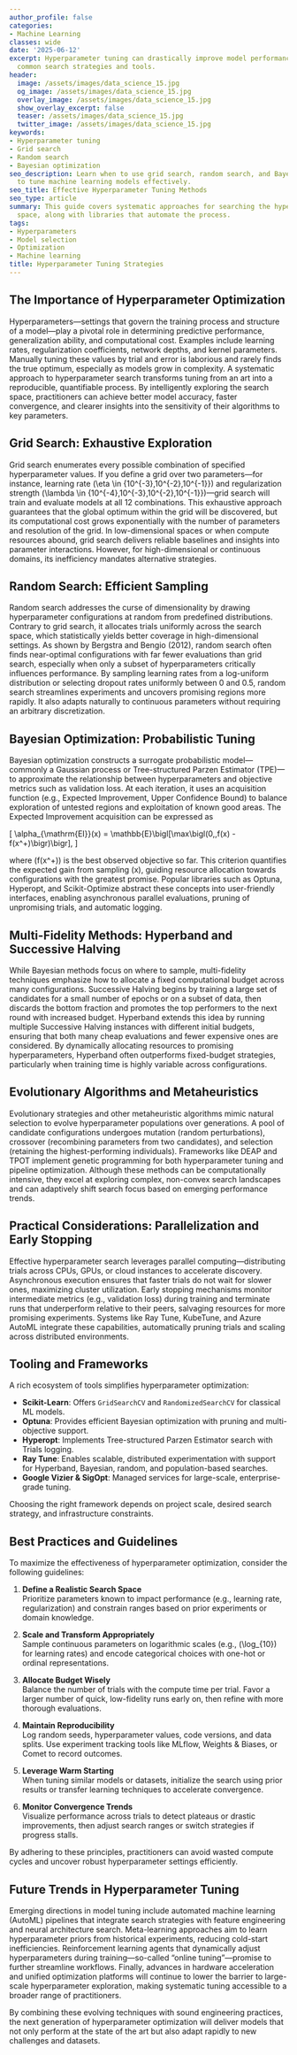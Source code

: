 ```yaml
---
author_profile: false
categories:
- Machine Learning
classes: wide
date: '2025-06-12'
excerpt: Hyperparameter tuning can drastically improve model performance. Explore
  common search strategies and tools.
header:
  image: /assets/images/data_science_15.jpg
  og_image: /assets/images/data_science_15.jpg
  overlay_image: /assets/images/data_science_15.jpg
  show_overlay_excerpt: false
  teaser: /assets/images/data_science_15.jpg
  twitter_image: /assets/images/data_science_15.jpg
keywords:
- Hyperparameter tuning
- Grid search
- Random search
- Bayesian optimization
seo_description: Learn when to use grid search, random search, and Bayesian optimization
  to tune machine learning models effectively.
seo_title: Effective Hyperparameter Tuning Methods
seo_type: article
summary: This guide covers systematic approaches for searching the hyperparameter
  space, along with libraries that automate the process.
tags:
- Hyperparameters
- Model selection
- Optimization
- Machine learning
title: Hyperparameter Tuning Strategies
---
```


## The Importance of Hyperparameter Optimization

Hyperparameters—settings that govern the training process and structure of a model—play a pivotal role in determining predictive performance, generalization ability, and computational cost. Examples include learning rates, regularization coefficients, network depths, and kernel parameters. Manually tuning these values by trial and error is laborious and rarely finds the true optimum, especially as models grow in complexity. A systematic approach to hyperparameter search transforms tuning from an art into a reproducible, quantifiable process. By intelligently exploring the search space, practitioners can achieve better model accuracy, faster convergence, and clearer insights into the sensitivity of their algorithms to key parameters.

## Grid Search: Exhaustive Exploration

Grid search enumerates every possible combination of specified hyperparameter values. If you define a grid over two parameters—for instance, learning rate \(\eta \in \{10^{-3},10^{-2},10^{-1}\}\) and regularization strength \(\lambda \in \{10^{-4},10^{-3},10^{-2},10^{-1}\}\)—grid search will train and evaluate models at all 12 combinations. This exhaustive approach guarantees that the global optimum within the grid will be discovered, but its computational cost grows exponentially with the number of parameters and resolution of the grid. In low-dimensional spaces or when compute resources abound, grid search delivers reliable baselines and insights into parameter interactions. However, for high-dimensional or continuous domains, its inefficiency mandates alternative strategies.

## Random Search: Efficient Sampling

Random search addresses the curse of dimensionality by drawing hyperparameter configurations at random from predefined distributions. Contrary to grid search, it allocates trials uniformly across the search space, which statistically yields better coverage in high-dimensional settings. As shown by Bergstra and Bengio (2012), random search often finds near-optimal configurations with far fewer evaluations than grid search, especially when only a subset of hyperparameters critically influences performance. By sampling learning rates from a log-uniform distribution or selecting dropout rates uniformly between 0 and 0.5, random search streamlines experiments and uncovers promising regions more rapidly. It also adapts naturally to continuous parameters without requiring an arbitrary discretization.

## Bayesian Optimization: Probabilistic Tuning

Bayesian optimization constructs a surrogate probabilistic model—commonly a Gaussian process or Tree-structured Parzen Estimator (TPE)—to approximate the relationship between hyperparameters and objective metrics such as validation loss. At each iteration, it uses an acquisition function (e.g., Expected Improvement, Upper Confidence Bound) to balance exploration of untested regions and exploitation of known good areas. The Expected Improvement acquisition can be expressed as

\[
\alpha_{\mathrm{EI}}(x) = \mathbb{E}\bigl[\max\bigl(0,\,f(x) - f(x^+)\bigr)\bigr],
\]

where \(f(x^+)\) is the best observed objective so far. This criterion quantifies the expected gain from sampling \(x\), guiding resource allocation towards configurations with the greatest promise. Popular libraries such as Optuna, Hyperopt, and Scikit-Optimize abstract these concepts into user-friendly interfaces, enabling asynchronous parallel evaluations, pruning of unpromising trials, and automatic logging.

## Multi-Fidelity Methods: Hyperband and Successive Halving

While Bayesian methods focus on where to sample, multi-fidelity techniques emphasize how to allocate a fixed computational budget across many configurations. Successive Halving begins by training a large set of candidates for a small number of epochs or on a subset of data, then discards the bottom fraction and promotes the top performers to the next round with increased budget. Hyperband extends this idea by running multiple Successive Halving instances with different initial budgets, ensuring that both many cheap evaluations and fewer expensive ones are considered. By dynamically allocating resources to promising hyperparameters, Hyperband often outperforms fixed-budget strategies, particularly when training time is highly variable across configurations.

## Evolutionary Algorithms and Metaheuristics

Evolutionary strategies and other metaheuristic algorithms mimic natural selection to evolve hyperparameter populations over generations. A pool of candidate configurations undergoes mutation (random perturbations), crossover (recombining parameters from two candidates), and selection (retaining the highest-performing individuals). Frameworks like DEAP and TPOT implement genetic programming for both hyperparameter tuning and pipeline optimization. Although these methods can be computationally intensive, they excel at exploring complex, non-convex search landscapes and can adaptively shift search focus based on emerging performance trends.

## Practical Considerations: Parallelization and Early Stopping

Effective hyperparameter search leverages parallel computing—distributing trials across CPUs, GPUs, or cloud instances to accelerate discovery. Asynchronous execution ensures that faster trials do not wait for slower ones, maximizing cluster utilization. Early stopping mechanisms monitor intermediate metrics (e.g., validation loss) during training and terminate runs that underperform relative to their peers, salvaging resources for more promising experiments. Systems like Ray Tune, KubeTune, and Azure AutoML integrate these capabilities, automatically pruning trials and scaling across distributed environments.

## Tooling and Frameworks

A rich ecosystem of tools simplifies hyperparameter optimization:

- **Scikit-Learn**: Offers `GridSearchCV` and `RandomizedSearchCV` for classical ML models.  
- **Optuna**: Provides efficient Bayesian optimization with pruning and multi-objective support.  
- **Hyperopt**: Implements Tree-structured Parzen Estimator search with Trials logging.  
- **Ray Tune**: Enables scalable, distributed experimentation with support for Hyperband, Bayesian, random, and population-based searches.  
- **Google Vizier & SigOpt**: Managed services for large-scale, enterprise-grade tuning.  

Choosing the right framework depends on project scale, desired search strategy, and infrastructure constraints.

## Best Practices and Guidelines

To maximize the effectiveness of hyperparameter optimization, consider the following guidelines:

1. **Define a Realistic Search Space**  
   Prioritize parameters known to impact performance (e.g., learning rate, regularization) and constrain ranges based on prior experiments or domain knowledge.

2. **Scale and Transform Appropriately**  
   Sample continuous parameters on logarithmic scales (e.g., \(\log_{10}\) for learning rates) and encode categorical choices with one-hot or ordinal representations.

3. **Allocate Budget Wisely**  
   Balance the number of trials with the compute time per trial. Favor a larger number of quick, low-fidelity runs early on, then refine with more thorough evaluations.

4. **Maintain Reproducibility**  
   Log random seeds, hyperparameter values, code versions, and data splits. Use experiment tracking tools like MLflow, Weights & Biases, or Comet to record outcomes.

5. **Leverage Warm Starting**  
   When tuning similar models or datasets, initialize the search using prior results or transfer learning techniques to accelerate convergence.

6. **Monitor Convergence Trends**  
   Visualize performance across trials to detect plateaus or drastic improvements, then adjust search ranges or switch strategies if progress stalls.

By adhering to these principles, practitioners can avoid wasted compute cycles and uncover robust hyperparameter settings efficiently.

## Future Trends in Hyperparameter Tuning

Emerging directions in model tuning include automated machine learning (AutoML) pipelines that integrate search strategies with feature engineering and neural architecture search. Meta-learning approaches aim to learn hyperparameter priors from historical experiments, reducing cold-start inefficiencies. Reinforcement learning agents that dynamically adjust hyperparameters during training—so-called “online tuning”—promise to further streamline workflows. Finally, advances in hardware acceleration and unified optimization platforms will continue to lower the barrier to large-scale hyperparameter exploration, making systematic tuning accessible to a broader range of practitioners.

By combining these evolving techniques with sound engineering practices, the next generation of hyperparameter optimization will deliver models that not only perform at the state of the art but also adapt rapidly to new challenges and datasets.
